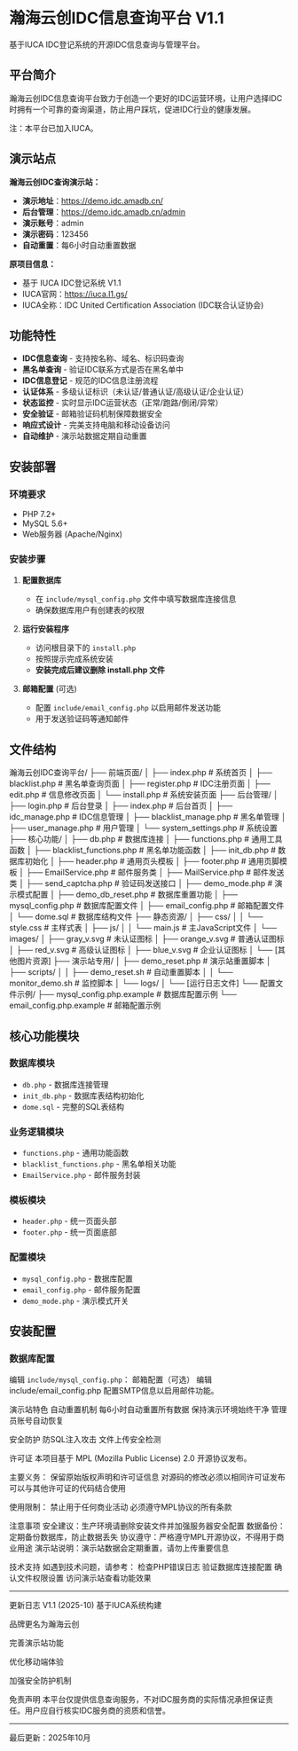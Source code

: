 # 瀚海云创IDC信息查询平台 V1.1

基于IUCA IDC登记系统的开源IDC信息查询与管理平台。

## 平台简介

瀚海云创IDC信息查询平台致力于创造一个更好的IDC运营环境，让用户选择IDC时拥有一个可靠的查询渠道，防止用户踩坑，促进IDC行业的健康发展。

注：本平台已加入IUCA。

## 演示站点

**瀚海云创IDC查询演示站：**
- **演示地址**：https://demo.idc.amadb.cn/
- **后台管理**：https://demo.idc.amadb.cn/admin
- **演示账号**：admin
- **演示密码**：123456
- **自动重置**：每6小时自动重置数据

**原项目信息：**
- 基于 IUCA IDC登记系统 V1.1
- IUCA官网：https://iuca.l1.gs/
- IUCA全称：IDC United Certification Association (IDC联合认证协会)

## 功能特性

- **IDC信息查询** - 支持按名称、域名、标识码查询
- **黑名单查询** - 验证IDC联系方式是否在黑名单中
- **IDC信息登记** - 规范的IDC信息注册流程
- **认证体系** - 多级认证标识（未认证/普通认证/高级认证/企业认证）
- **状态监控** - 实时显示IDC运营状态（正常/跑路/倒闭/异常）
- **安全验证** - 邮箱验证码机制保障数据安全
- **响应式设计** - 完美支持电脑和移动设备访问
- **自动维护** - 演示站数据定期自动重置

## 安装部署

### 环境要求
- PHP 7.2+
- MySQL 5.6+
- Web服务器 (Apache/Nginx)

### 安装步骤

1. **配置数据库**
   - 在 `include/mysql_config.php` 文件中填写数据库连接信息
   - 确保数据库用户有创建表的权限

2. **运行安装程序**
   - 访问根目录下的 `install.php`
   - 按照提示完成系统安装
   - **安装完成后建议删除 install.php 文件**

3. **邮箱配置** (可选)
   - 配置 `include/email_config.php` 以启用邮件发送功能
   - 用于发送验证码等通知邮件

## 文件结构
瀚海云创IDC查询平台/
├── 前端页面/
│   ├── index.php           # 系统首页
│   ├── blacklist.php       # 黑名单查询页面
│   ├── register.php        # IDC注册页面
│   ├── edit.php           # 信息修改页面
│   └── install.php        # 系统安装页面
├── 后台管理/
│   ├── login.php          # 后台登录
│   ├── index.php          # 后台首页
│   ├── idc_manage.php     # IDC信息管理
│   ├── blacklist_manage.php # 黑名单管理
│   ├── user_manage.php    # 用户管理
│   └── system_settings.php # 系统设置
├── 核心功能/
│   ├── db.php             # 数据库连接
│   ├── functions.php      # 通用工具函数
│   ├── blacklist_functions.php # 黑名单功能函数
│   ├── init_db.php        # 数据库初始化
│   ├── header.php         # 通用页头模板
│   ├── footer.php         # 通用页脚模板
│   ├── EmailService.php   # 邮件服务类
│   ├── MailService.php    # 邮件发送类
│   ├── send_captcha.php   # 验证码发送接口
│   ├── demo_mode.php      # 演示模式配置
│   ├── demo_db_reset.php  # 数据库重置功能
│   ├── mysql_config.php   # 数据库配置文件
│   ├── email_config.php   # 邮箱配置文件
│   └── dome.sql          # 数据库结构文件
├── 静态资源/
│   ├── css/
│   │   └── style.css      # 主样式表
│   ├── js/
│   │   └── main.js        # 主JavaScript文件
│   └── images/
│       ├── gray_v.svg     # 未认证图标
│       ├── orange_v.svg   # 普通认证图标
│       ├── red_v.svg      # 高级认证图标
│       ├── blue_v.svg     # 企业认证图标
│       └── [其他图片资源]
├── 演示站专用/
│   ├── demo_reset.php     # 演示站重置脚本
│   ├── scripts/
│   │   ├── demo_reset.sh  # 自动重置脚本
│   │   └── monitor_demo.sh # 监控脚本
│   └── logs/
│       └── [运行日志文件]
└── 配置文件示例/
    ├── mysql_config.php.example  # 数据库配置示例
    └── email_config.php.example  # 邮箱配置示例

## 核心功能模块

### 数据库模块
- `db.php` - 数据库连接管理
- `init_db.php` - 数据库表结构初始化
- `dome.sql` - 完整的SQL表结构

### 业务逻辑模块
- `functions.php` - 通用功能函数
- `blacklist_functions.php` - 黑名单相关功能
- `EmailService.php` - 邮件服务封装

### 模板模块
- `header.php` - 统一页面头部
- `footer.php` - 统一页面底部

### 配置模块
- `mysql_config.php` - 数据库配置
- `email_config.php` - 邮件服务配置
- `demo_mode.php` - 演示模式开关

## 安装配置

### 数据库配置
编辑 `include/mysql_config.php`：
邮箱配置（可选）
编辑 include/email_config.php 配置SMTP信息以启用邮件功能。

演示站特色
自动重置机制
每6小时自动重置所有数据
保持演示环境始终干净
管理员账号自动恢复

安全防护
防SQL注入攻击
文件上传安全检测

许可证
本项目基于 MPL (Mozilla Public License) 2.0 开源协议发布。

主要义务：
保留原始版权声明和许可证信息
对源码的修改必须以相同许可证发布
可以与其他许可证的代码结合使用

使用限制：
禁止用于任何商业活动
必须遵守MPL协议的所有条款

注意事项
安全建议：生产环境请删除安装文件并加强服务器安全配置
数据备份：定期备份数据库，防止数据丢失
协议遵守：严格遵守MPL开源协议，不得用于商业用途
演示站说明：演示站数据会定期重置，请勿上传重要信息

技术支持
如遇到技术问题，请参考：
检查PHP错误日志
验证数据库连接配置
确认文件权限设置
访问演示站查看功能效果

------------------------------------------

更新日志
V1.1 (2025-10)
基于IUCA系统构建

品牌更名为瀚海云创

完善演示站功能

优化移动端体验

加强安全防护机制

免责声明
本平台仅提供信息查询服务，不对IDC服务商的实际情况承担保证责任。用户应自行核实IDC服务商的资质和信誉。

------------------------------------------

最后更新：2025年10月

